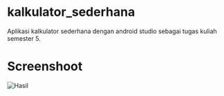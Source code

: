 # kalkulator_sederhana
Aplikasi kalkulator sederhana dengan android studio sebagai tugas kuliah semester 5.

# Screenshoot
   ![Hasil](https://github.com/dhillenbp179/kalkulator_sederhana/blob/main/ss_hasil.png "Hasil")

